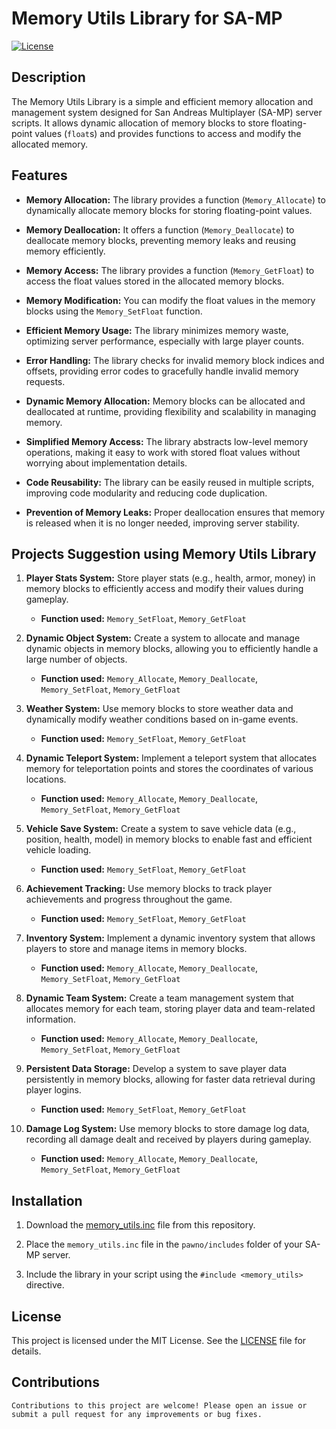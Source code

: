 
# Memory Utils Library for SA-MP

[![License](https://img.shields.io/badge/license-MIT-blue.svg)](https://opensource.org/licenses/MIT)

## Description

The Memory Utils Library is a simple and efficient memory allocation and management system designed for San Andreas Multiplayer (SA-MP) server scripts. It allows dynamic allocation of memory blocks to store floating-point values (`float`s) and provides functions to access and modify the allocated memory.

## Features

- **Memory Allocation:** The library provides a function (`Memory_Allocate`) to dynamically allocate memory blocks for storing floating-point values.

- **Memory Deallocation:** It offers a function (`Memory_Deallocate`) to deallocate memory blocks, preventing memory leaks and reusing memory efficiently.

- **Memory Access:** The library provides a function (`Memory_GetFloat`) to access the float values stored in the allocated memory blocks.

- **Memory Modification:** You can modify the float values in the memory blocks using the `Memory_SetFloat` function.

- **Efficient Memory Usage:** The library minimizes memory waste, optimizing server performance, especially with large player counts.

- **Error Handling:** The library checks for invalid memory block indices and offsets, providing error codes to gracefully handle invalid memory requests.

- **Dynamic Memory Allocation:** Memory blocks can be allocated and deallocated at runtime, providing flexibility and scalability in managing memory.

- **Simplified Memory Access:** The library abstracts low-level memory operations, making it easy to work with stored float values without worrying about implementation details.

- **Code Reusability:** The library can be easily reused in multiple scripts, improving code modularity and reducing code duplication.

- **Prevention of Memory Leaks:** Proper deallocation ensures that memory is released when it is no longer needed, improving server stability.

## Projects Suggestion using Memory Utils Library

1. **Player Stats System:** Store player stats (e.g., health, armor, money) in memory blocks to efficiently access and modify their values during gameplay.
   - **Function used:** `Memory_SetFloat`, `Memory_GetFloat`

2. **Dynamic Object System:** Create a system to allocate and manage dynamic objects in memory blocks, allowing you to efficiently handle a large number of objects.
   - **Function used:** `Memory_Allocate`, `Memory_Deallocate`, `Memory_SetFloat`, `Memory_GetFloat`

3. **Weather System:** Use memory blocks to store weather data and dynamically modify weather conditions based on in-game events.
   - **Function used:** `Memory_SetFloat`, `Memory_GetFloat`

4. **Dynamic Teleport System:** Implement a teleport system that allocates memory for teleportation points and stores the coordinates of various locations.
   - **Function used:** `Memory_Allocate`, `Memory_Deallocate`, `Memory_SetFloat`, `Memory_GetFloat`

5. **Vehicle Save System:** Create a system to save vehicle data (e.g., position, health, model) in memory blocks to enable fast and efficient vehicle loading.
   - **Function used:** `Memory_SetFloat`, `Memory_GetFloat`

6. **Achievement Tracking:** Use memory blocks to track player achievements and progress throughout the game.
   - **Function used:** `Memory_SetFloat`, `Memory_GetFloat`

7. **Inventory System:** Implement a dynamic inventory system that allows players to store and manage items in memory blocks.
   - **Function used:** `Memory_Allocate`, `Memory_Deallocate`, `Memory_SetFloat`, `Memory_GetFloat`

8. **Dynamic Team System:** Create a team management system that allocates memory for each team, storing player data and team-related information.
   - **Function used:** `Memory_Allocate`, `Memory_Deallocate`, `Memory_SetFloat`, `Memory_GetFloat`

9. **Persistent Data Storage:** Develop a system to save player data persistently in memory blocks, allowing for faster data retrieval during player logins.
   - **Function used:** `Memory_SetFloat`, `Memory_GetFloat`

10. **Damage Log System:** Use memory blocks to store damage log data, recording all damage dealt and received by players during gameplay.
    - **Function used:** `Memory_Allocate`, `Memory_Deallocate`, `Memory_SetFloat`, `Memory_GetFloat`

## Installation

1. Download the [memory_utils.inc](memory_utils.inc) file from this repository.

2. Place the `memory_utils.inc` file in the `pawno/includes` folder of your SA-MP server.

3. Include the library in your script using the `#include <memory_utils>` directive.



## License

This project is licensed under the MIT License. See the [LICENSE](LICENSE) file for details.

## Contributions
```
Contributions to this project are welcome! Please open an issue or submit a pull request for any improvements or bug fixes.
```
